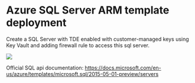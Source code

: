 # Azure SQL Server ARM template deployment #

Create a SQL Server with TDE enabled with customer-managed keys using Key Vault and adding firewall rule to access this sql server.

<a href="https://portal.azure.com/#create/Microsoft.Template/uri/https%3A%2F%2Fgithub.com%2Fermirh%2Fazurewiki%2Fblob%2Fmaster%2Fazure-sql-template%2Ftemplate.json" target="_blank">
  <img src="https://aka.ms/deploytoazurebutton"/>
</a>

Official SQL api documentation: https://docs.microsoft.com/en-us/azure/templates/microsoft.sql/2015-05-01-preview/servers
